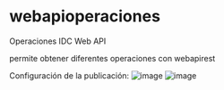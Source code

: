 # webapioperaciones
Operaciones IDC Web API
 
permite obtener diferentes operaciones con webapirest 


Configuración de la publicación:
![image](https://user-images.githubusercontent.com/59657136/165339361-6cb0d184-8311-4182-a48a-6d6cd5b12f2f.png)
![image](https://user-images.githubusercontent.com/59657136/165339465-c4c67f12-635d-4c02-b5f4-6abfca9ce489.png)
